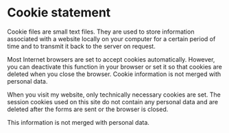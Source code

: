 # Cookie statement

Cookie files are small text files. They are used to store information associated with a website locally on your computer for a certain period of time and to transmit it back to the server on request.

Most Internet browsers are set to accept cookies automatically. However, you can deactivate this function in your browser or set it so that cookies are deleted when you close the browser. Cookie information is not merged with personal data.

When you visit my website, only technically necessary cookies are set. The session cookies used on this site do not contain any personal data and are deleted after the forms are sent or the browser is closed.

This information is not merged with personal data.